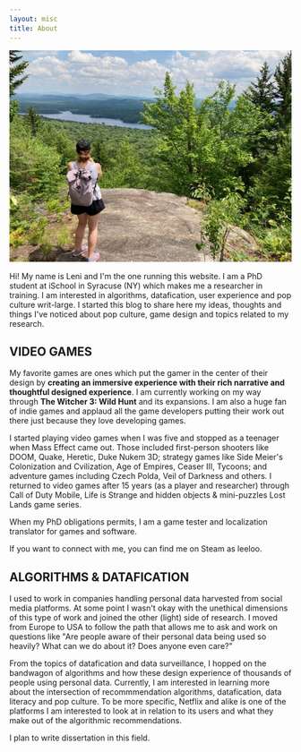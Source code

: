 ```yaml
---
layout: misc
title: About
---
```


<img src="/assets/img/leni-about.jpg">

Hi! My name is Leni and I'm the one running this website. I am a PhD student at iSchool in Syracuse (NY) which makes me a researcher in training. I am interested in algorithms, datafication, user experience and pop culture writ-large. I started this blog to share here my ideas, thoughts and things I've noticed about pop culture, game design and topics related to my research.

## VIDEO GAMES
My favorite games are ones which put the gamer in the center of their design by **creating an immersive experience with their rich narrative and thoughtful designed experience**. I am currently working on my way through **The Witcher 3: Wild Hunt** and its expansions. I am also a huge fan of indie games and applaud all the game developers putting their work out there just because they love developing games. 

I started playing video games when I was five and stopped as a teenager when Mass Effect came out. Those included first-person shooters like DOOM, Quake, Heretic, Duke Nukem 3D; strategy games like Side Meier's Colonization and Cvilization, Age of Empires, Ceaser III, Tycoons; and adventure games including Czech Polda, Veil of Darkness and others. I returned to video games after 15 years (as a player and researcher) through Call of Duty Mobile, Life is Strange and hidden objects & mini-puzzles Lost Lands game series. 

When my PhD obligations permits, I am a game tester and localization translator for games and software.

If you want to connect with me, you can find me on Steam as leeloo.

## ALGORITHMS & DATAFICATION

I used to work in companies handling personal data harvested from social media platforms. At some point I wasn't okay with the unethical dimensions of this type of work and joined the other (light) side of research. I moved from Europe to USA to follow the path that allows me to ask and work on questions like "Are people aware of their personal data being used so heavily? What can we do about it? Does anyone even care?"

From the topics of datafication and data surveillance, I hopped on the bandwagon of algorithms and how these design experience of thousands of people using personal data. Currently, I am interested in learning more about the intersection of recommmendation algorithms, datafication, data literacy and pop culture. To be more specific, Netflix and alike is one of the platforms I am interested to look at in relation to its users and what they make out of the algorithmic recommendations.

I plan to write dissertation in this field.
